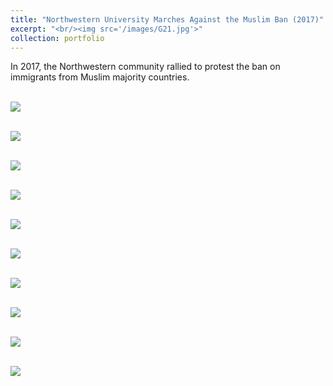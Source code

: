 ```yaml
---
title: "Northwestern University Marches Against the Muslim Ban (2017)"
excerpt: "<br/><img src='/images/G21.jpg'>"
collection: portfolio
---
```


In 2017, the Northwestern community rallied to protest the ban on immigrants from Muslim majority countries.

<br/><img src='/images/A2.jpg'>

<br/><img src='/images/B1.jpg'>

<br/><img src='/images/C4.jpg'>

<br/><img src='/images/D6.JPG'>

<br/><img src='/images/D7.jpg'>

<br/><img src='/images/E13.jpg'>

<br/><img src='/images/F20.jpg'>

<br/><img src='/images/G21.jpg'>

<br/><img src='/images/H22.jpg'>

<br/><img src='/images/I29.jpg'>


























